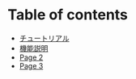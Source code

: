 # Table of contents

* [チュートリアル](README.md)
* [機能説明](ji-neng-shuo-ming.md)
* [Page 2](page-2.md)
* [Page 3](page-3.md)

